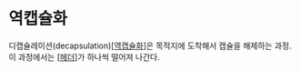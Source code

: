 # 역캡슐화

디캡슐레이션(decapsulation)[[역캡슐화]]은 목적지에 도착해서 캡슐을 해제하는 과정. 이 과정에서는 [[헤더]]가 하나씩 떨어져 나간다.  

[//begin]: # "Autogenerated link references for markdown compatibility"
[역캡슐화]: 역캡슐화.md "역캡슐화"
[헤더]: 헤더.md "헤더"
[//end]: # "Autogenerated link references"